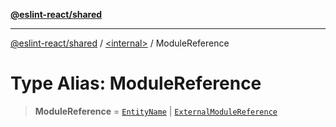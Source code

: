 [**@eslint-react/shared**](../../README.md)

***

[@eslint-react/shared](../../README.md) / [\<internal\>](../README.md) / ModuleReference

# Type Alias: ModuleReference

> **ModuleReference** = [`EntityName`](EntityName-1.md) \| [`ExternalModuleReference`](../interfaces/ExternalModuleReference.md)
